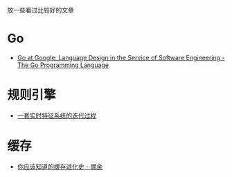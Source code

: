 放一些看过比较好的文章
# Go

- [Go at Google: Language Design in the Service of Software Engineering - The Go Programming Language](https://go.dev/talks/2012/splash.article#TOC_5.)

# 规则引擎

- [一套实时特征系统的迭代过程](https://xargin.com/feature-system-dev/)

# 缓存

- [你应该知道的缓存进化史 - 掘金](https://juejin.cn/post/6844903660653117447)